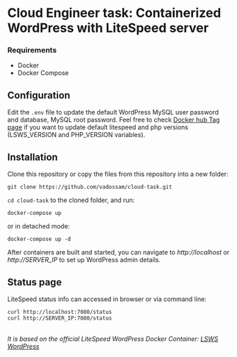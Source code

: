 # Cloud Engineer task: Containerized WordPress with LiteSpeed server

### Requirements
- Docker
- Docker Compose

## Configuration
Edit the `.env` file to update the default WordPress MySQL user password and database, MySQL root password.
Feel free to check [Docker hub Tag page](https://hub.docker.com/repository/docker/litespeedtech/litespeed/tags) if you want to update default litespeed and php versions (LSWS_VERSION and PHP_VERSION variables).

## Installation
Clone this repository or copy the files from this repository into a new folder:
```
git clone https://github.com/vadossam/cloud-task.git
```
`cd cloud-task` to the cloned folder, and run:
```
docker-compose up
```
or in detached mode:
```
docker-compose up -d
```
After containers are built and started, you can navigate to *http://localhost* or *http://SERVER_IP* to set up WordPress admin details.

## Status page
LiteSpeed status info can accessed in browser or via command line:
```
curl http://localhost:7080/status
curl http://SERVER_IP:7080/status
```
\
*It is based on the official LiteSpeed WordPress Docker Container: [LSWS WordPress](https://docs.litespeedtech.com/cloud/docker/lsws%2bwordpress)*
